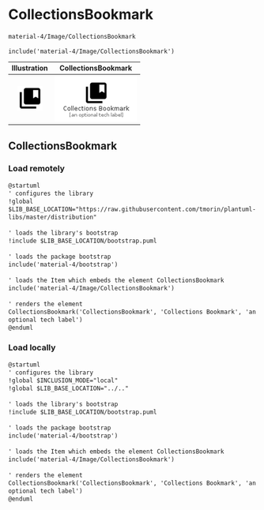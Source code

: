 # CollectionsBookmark


```text
material-4/Image/CollectionsBookmark
```

```text
include('material-4/Image/CollectionsBookmark')
```



| Illustration | CollectionsBookmark |
| :---: | :---: |
| ![illustration for Illustration](../../material-4/Image/CollectionsBookmark.png) | ![illustration for CollectionsBookmark](../../material-4/Image/CollectionsBookmark.Local.png) |




## CollectionsBookmark

### Load remotely
```plantuml
@startuml
' configures the library
!global $LIB_BASE_LOCATION="https://raw.githubusercontent.com/tmorin/plantuml-libs/master/distribution"

' loads the library's bootstrap
!include $LIB_BASE_LOCATION/bootstrap.puml

' loads the package bootstrap
include('material-4/bootstrap')

' loads the Item which embeds the element CollectionsBookmark
include('material-4/Image/CollectionsBookmark')

' renders the element
CollectionsBookmark('CollectionsBookmark', 'Collections Bookmark', 'an optional tech label')
@enduml
```

### Load locally
```plantuml
@startuml
' configures the library
!global $INCLUSION_MODE="local"
!global $LIB_BASE_LOCATION="../.."

' loads the library's bootstrap
!include $LIB_BASE_LOCATION/bootstrap.puml

' loads the package bootstrap
include('material-4/bootstrap')

' loads the Item which embeds the element CollectionsBookmark
include('material-4/Image/CollectionsBookmark')

' renders the element
CollectionsBookmark('CollectionsBookmark', 'Collections Bookmark', 'an optional tech label')
@enduml
```

